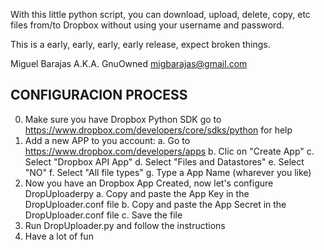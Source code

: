 With this little python script, you can download, upload, delete, copy, etc files from/to Dropbox
without using your username and password.

This is a early, early, early, early release, expect broken things.


Miguel Barajas A.K.A. GnuOwned <migbarajas@gmail.com>

CONFIGURACION PROCESS
----------------------

0. Make sure you have Dropbox Python SDK go to https://www.dropbox.com/developers/core/sdks/python for help
1. Add a new APP to you account:
	a. Go to https://www.dropbox.com/developers/apps
	b. Clic on "Create App"
	c. Select "Dropbox API App"
	d. Select "Files and Datastores"
	e. Select "NO"
	f. Select "All file types"
	g. Type a App Name (wharever you like)
2. Now you have an Dropbox App Created, now let's configure DropUploaderpy
	a. Copy and paste the App Key in the DropUploader.conf file
	b. Copy and paste the App Secret in the DropUploader.conf file
	c. Save the file
3. Run DropUploader.py and follow the instructions
4. Have a lot of fun
